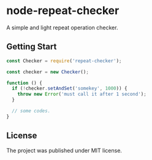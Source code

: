 # node-repeat-checker

A simple and light repeat operation checker.

## Getting Start

```js
const Checker = require('repeat-checker');

const checker = new Checker();

function () {
  if (!checker.setAndSet('somekey', 1000)) {
    throw new Error('must call it after 1 second');
  }

  // some codes.
}
```

## License

The project was published under MIT license.
